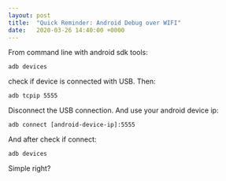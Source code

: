 ```yaml
---
layout: post
title:  "Quick Reminder: Android Debug over WIFI"
date:   2020-03-26 14:40:00 +0000
---
```


From command line with android sdk tools:

```
adb devices 
```
check if device is connected with USB. Then:

```
adb tcpip 5555
```

Disconnect the USB connection. And use your android device ip:

```
adb connect [android-device-ip]:5555
```

And after check if connect:

```
adb devices
```

Simple right?